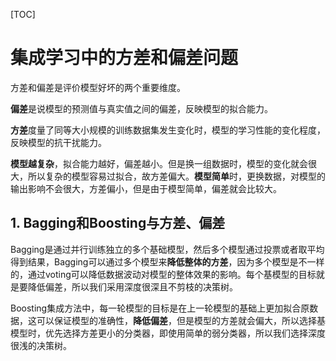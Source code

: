 [TOC]

# 集成学习中的方差和偏差问题

方差和偏差是评价模型好坏的两个重要维度。

**偏差**是说模型的预测值与真实值之间的偏差，反映模型的拟合能力。

**方差**度量了同等大小规模的训练数据集发生变化时，模型的学习性能的变化程度，反映模型的抗干扰能力。

**模型越复杂**，拟合能力越好，偏差越小。但是换一组数据时，模型的变化就会很大，所以复杂的模型容易过拟合，故方差偏大。**模型简单**时，更换数据，对模型的输出影响不会很大，方差偏小，但是由于模型简单，偏差就会比较大。

## 1. Bagging和Boosting与方差、偏差

Bagging是通过并行训练独立的多个基础模型，然后多个模型通过投票或者取平均得到结果，Bagging可以通过多个模型来**降低整体的方差**，因为多个模型是不一样的，通过voting可以降低数据波动对模型的整体效果的影响。每个基模型的目标就是要降低偏差，所以我们采用深度很深且不剪枝的决策树。

Boosting集成方法中，每一轮模型的目标是在上一轮模型的基础上更加拟合原数据，这可以保证模型的准确性，**降低偏差**，但是模型的方差就会偏大，所以选择基模型时，优先选择方差更小的分类器，即使用简单的弱分类器，所以我们选择深度很浅的决策树。
